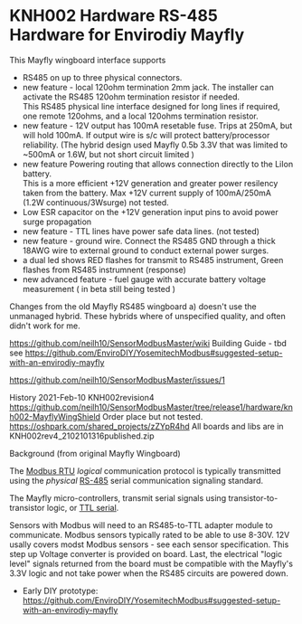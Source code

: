 # KNH002 Hardware RS-485 Hardware for Envirodiy Mayfly

This Mayfly wingboard interface supports   
- RS485 on up to three physical connectors.   
- new feature - local 120ohm termination 2mm jack. The installer can activate the RS485 120ohm termination resistor if needed.   
 This RS485 physical line interface designed for long lines if required, one remote 120ohms, and a local 120ohms termination resistor.  
- new feature - 12V output has 100mA resetable fuse. Trips at 250mA, but will hold 100mA. If output wire is s/c will protect battery/processor reliability.
     (The hybrid design used Mayfly 0.5b 3.3V that was limited to ~500mA or 1.6W, but not short circuit limited ) 
- new feature Powering routing that allows connection directly to the LiIon battery.  
   This is a more efficient +12V generation and greater power resilency taken from the battery. 
   Max +12V current supply of 100mA/250mA (1.2W continuous/3Wsurge) not tested.   
- Low ESR capacitor on the +12V generation input pins to avoid power surge propagation
- new feature - TTL lines have power safe data lines.  (not tested)
- new feature - ground wire. Connect the RS485 GND through a thick 18AWG wire to external ground to conduct external power surges. 
- a dual led shows RED flashes for transmit to RS485 instrument, Green flashes from RS485 instrumnent (response)
- new advanced feature - fuel gauge with accurate battery voltage measurement ( in beta still being tested )    

Changes from the old Mayfly RS485 wingboard
a) doesn't use the unmanaged hybrid.  These hybrids where of unspecified quality, and often didn't work for me. 

https://github.com/neilh10/SensorModbusMaster/wiki  Building Guide - tbd  see https://github.com/EnviroDIY/YosemitechModbus#suggested-setup-with-an-envirodiy-mayfly

https://github.com/neilh10/SensorModbusMaster/issues/1

History
2021-Feb-10 KNH002revision4 https://github.com/neilh10/SensorModbusMaster/tree/release1/hardware/knh002-MayflyWingShield 
    Order place but not tested.  https://oshpark.com/shared_projects/zZYpR4hd
    All boards and libs are in  KNH002rev4_2102101316published.zip

Background (from original Mayfly Wingboard)    

The [Modbus RTU](https://en.wikipedia.org/wiki/Modbus) *logical* communication protocol is typically transmitted using the *physical* [RS-485](https://en.wikipedia.org/wiki/RS-485) serial communication signaling standard.

The Mayfly micro-controllers,  transmit serial signals using transistor-to-transistor logic, or [TTL serial](https://learn.sparkfun.com/tutorials/serial-communication/wiring-and-hardware).

Sensors with Modbus will need to an RS485-to-TTL adapter module to communicate. Modbus sensors typically rated to be able to use 8-30V.  12V usally covers modst Modbus sensors - see each sensor specification. This step up Voltage converter is provided on board. 
Last, the electrical "logic level" signals returned from the board must be compatible with the Mayfly's 3.3V logic and not take power when the RS485 circuits are powered down.

- Early DIY prototype:
  https://github.com/EnviroDIY/YosemitechModbus#suggested-setup-with-an-envirodiy-mayfly
